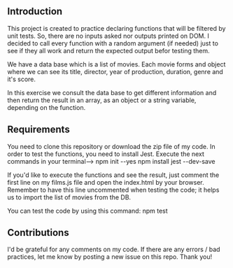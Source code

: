 ## Introduction

This project is created to practice declaring functions that will be filtered by unit tests. So, there are no inputs asked nor outputs printed on DOM. I decided to call every function with a random argument (if needed) just to see if they all work and return the expected output befor testing them.

We have a data base which is a list of movies. Each movie forms and object where we can see its title, director, year of production, duration, genre and it's score.

In this exercise we consult the data base to get different information and then return the result in an array, as an object or a string variable, depending on the function.


## Requirements

You need to clone this repository or download the zip file of my code. In order to test the functions, you need to install Jest. Execute the next commands in your terminal-->
npm init --yes
npm install jest --dev-save

If you'd like to execute the functions and see the result, just comment the first line on my films.js file and open the index.html by your browser. Remember to have this line uncommented when testing the code; it helps us to import the list of movies from the DB.

You can test the code by using this command: npm test

## Contributions

I'd be grateful for any comments on my code. If there are any errors / bad practices, let me know by posting a new issue on this repo. Thank you!
